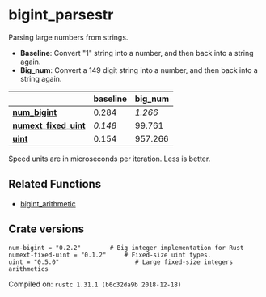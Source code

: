 # bigint_parsestr
Parsing large numbers from strings.

* **Baseline**: Convert "1" string into a number, and then back into a string again.
* **Big_num**: Convert a 149 digit string into a number, and then back into a string again.

| | baseline | big_num |
| --- | --- | --- |
| **[num_bigint](https://crates.io/crates/num_bigint)** | 0.284 | *1.266* |
| **[numext_fixed_uint](https://crates.io/crates/numext_fixed_uint)** | *0.148* | 99.761 |
| **[uint](https://crates.io/crates/uint)** | 0.154 | 957.266 |

Speed units are in microseconds per iteration. Less is better.

## Related Functions

* [bigint_arithmetic](../bigint_arithmetic)

## Crate versions

    num-bigint = "0.2.2"        # Big integer implementation for Rust
    numext-fixed-uint = "0.1.2"     # Fixed-size uint types.
    uint = "0.5.0"                     # Large fixed-size integers arithmetics

Compiled on: `rustc 1.31.1 (b6c32da9b 2018-12-18)`